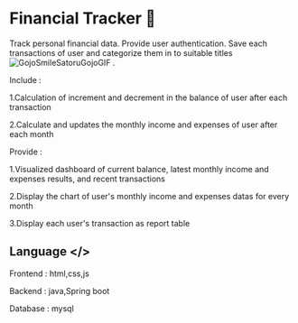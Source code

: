 
# Financial Tracker 💸

Track personal financial data.  Provide user authentication.  Save each transactions of user and categorize them in to suitable titles ![GojoSmileSatoruGojoGIF](https://github.com/user-attachments/assets/6dd9f715-ddf4-4a47-88c3-62ef2aa45799)
.

Include :

  1.Calculation of increment and decrement in the balance of user after each transaction
  
  2.Calculate and updates the monthly income and expenses of user after each month
  
Provide :

  1.Visualized dashboard of current balance, latest monthly income and expenses results, and recent transactions
  
  2.Display the chart of user's monthly income and expenses datas for every month
  
  3.Display each user's transaction as report table

## Language </>

Frontend  : html,css,js

Backend  : java,Spring boot

Database : mysql
